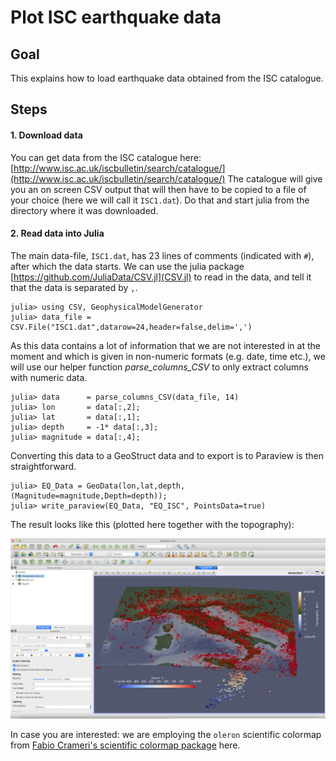 # Plot ISC earthquake data

## Goal
This explains how to load earthquake data obtained from the ISC catalogue.

## Steps
#### 1. Download data
You can get data from the ISC catalogue here:
[http://www.isc.ac.uk/iscbulletin/search/catalogue/](http://www.isc.ac.uk/iscbulletin/search/catalogue/)
The catalogue will give you an on screen CSV output that will then have to be copied to a file of your choice (here we will call it `ISC1.dat`). Do that and start julia from the directory where it was downloaded.

#### 2. Read data into Julia
The main data-file, `ISC1.dat`, has 23 lines of comments (indicated with `#`), after which the data starts. We can use the julia package [https://github.com/JuliaData/CSV.jl](CSV.jl) to read in the data, and tell it that the data is separated by `,`.
```julia-repl
julia> using CSV, GeophysicalModelGenerator
julia> data_file = CSV.File("ISC1.dat",datarow=24,header=false,delim=',')
```
As this data contains a lot of information that we are not interested in at the moment and which is given in non-numeric formats (e.g. date, time etc.), we will use our helper function *parse_columns_CSV* to only extract columns with numeric data.
```julia-repl
julia> data      = parse_columns_CSV(data_file, 14)
julia> lon       = data[:,2];
julia> lat       = data[:,1];
julia> depth     = -1* data[:,3];
julia> magnitude = data[:,4];
```
Converting this data to a GeoStruct data and to export is to Paraview is then straightforward.
```julia-repl
julia> EQ_Data = GeoData(lon,lat,depth,(Magnitude=magnitude,Depth=depth));
julia> write_paraview(EQ_Data, "EQ_ISC", PointsData=true)
```
The result looks like this (plotted here together with the topography):

![Tutorial_ISC](../assets/img/Tutorial_ISC.png)

In case you are interested: we are employing the `oleron` scientific colormap from [Fabio Crameri's scientific colormap package](https://www.fabiocrameri.ch/colourmaps/) here.
